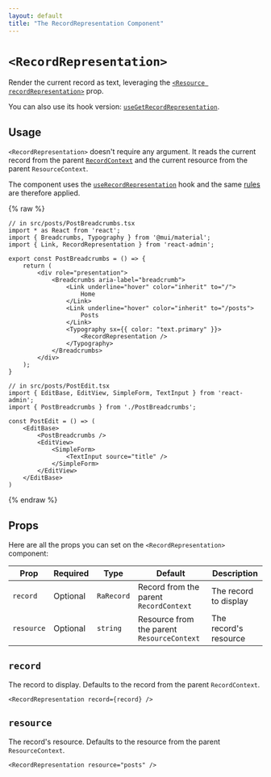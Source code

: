 ```yaml
---
layout: default
title: "The RecordRepresentation Component"
---
```


# `<RecordRepresentation>`

Render the current record as text, leveraging the [`<Resource recordRepresentation>`](./Resource.md#recordrepresentation) prop.

You can also use its hook version: [`useGetRecordRepresentation`](./useGetRecordRepresentation.md).

## Usage

`<RecordRepresentation>` doesn't require any argument. It reads the current record from the parent [`RecordContext`](./useRecordContext.md) and the current resource from the parent `ResourceContext`.

The component uses the [`useRecordRepresentation`](./useRecordRepresentation.md) hook and the same [rules](./useRecordRepresentation.md#preferences) are therefore applied.

{% raw %}
```tsx
// in src/posts/PostBreadcrumbs.tsx
import * as React from 'react';
import { Breadcrumbs, Typography } from '@mui/material';
import { Link, RecordRepresentation } from 'react-admin';

export const PostBreadcrumbs = () => {
    return (
        <div role="presentation">
            <Breadcrumbs aria-label="breadcrumb">
                <Link underline="hover" color="inherit" to="/">
                    Home
                </Link>
                <Link underline="hover" color="inherit" to="/posts">
                    Posts
                </Link>
                <Typography sx={{ color: "text.primary" }}>
                    <RecordRepresentation />
                </Typography>
            </Breadcrumbs>
        </div>
    );
}

// in src/posts/PostEdit.tsx
import { EditBase, EditView, SimpleForm, TextInput } from 'react-admin';
import { PostBreadcrumbs } from './PostBreadcrumbs';

const PostEdit = () => (
    <EditBase>
        <PostBreadcrumbs />
        <EditView>
            <SimpleForm>
                <TextInput source="title" />
            </SimpleForm>
        </EditView>
    </EditBase>
)
```
{% endraw %}

## Props

Here are all the props you can set on the `<RecordRepresentation>` component:

| Prop       | Required | Type       | Default                                    | Description           |
| ---------- | -------- | ---------- | ------------------------------------------ | ----------------------|
| `record`   | Optional | `RaRecord` | Record from the parent `RecordContext`     | The record to display |
| `resource` | Optional | `string`   | Resource from the parent `ResourceContext` | The record's resource |

## `record`

The record to display. Defaults to the record from the parent `RecordContext`.

```tsx
<RecordRepresentation record={record} />
```

## `resource`

The record's resource. Defaults to the resource from the parent `ResourceContext`.

```tsx
<RecordRepresentation resource="posts" />
```

